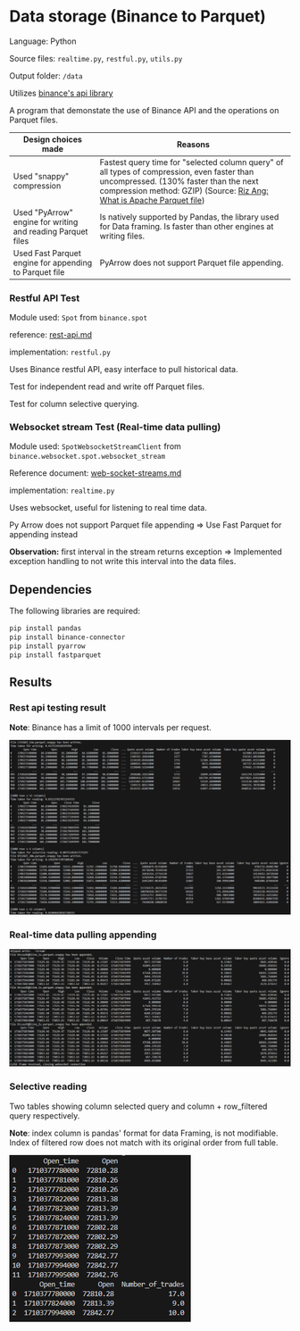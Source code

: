 # Data storage (Binance to Parquet)
Language: Python

Source files: ``realtime.py``, ``restful.py``, ``utils.py``

Output folder: ``/data``

Utilizes [binance's api library](https://github.com/binance/binance-connector-python/tree/master)

A program that demonstate the use of Binance API and the operations on Parquet files.


| Design choices made | Reasons                |
|---------------------| --------------------- |
| Used "snappy" compression | Fastest query time for "selected column query" of all types of compression, even faster than uncompressed. (130% faster than the next compression method: GZIP) (Source: [Riz Ang: What is Apache Parquet file](https://www.youtube.com/watch?v=PaDUxrI6ThA))|
| Used "PyArrow" engine for writing and reading Parquet files | Is natively supported by Pandas, the library used for Data framing. Is faster than other engines at writing files.|
| Used Fast Parquet engine for appending to Parquet file | PyArrow does not support Parquet file appending.|

### Restful API Test

Module used: ``Spot`` from ``binance.spot`` 

reference: [rest-api.md](https://github.com/binance/binance-spot-api-docs/blob/master/rest-api.md)

implementation: ``restful.py``

Uses Binance restful API, easy interface to pull historical data.

Test for independent read and write off Parquet files.

Test for column selective querying.

### Websocket stream Test (Real-time data pulling)

Module used: ``SpotWebsocketStreamClient`` from ``binance.websocket.spot.websocket_stream``

Reference document: [web-socket-streams.md](https://github.com/binance/binance-spot-api-docs/blob/master/web-socket-streams.md)

implementation: ``realtime.py``

Uses websocket, useful for listening to real time data.

Py Arrow does not support Parquet file appending => Use Fast Parquet for appending instead

**Observation:** first interval in the stream returns exception => Implemented exception handling to not write this interval into the data files. 


## Dependencies
The following libraries are required:
```
pip install pandas 
pip install binance-connector
pip install pyarrow
pip install fastparquet
```

## Results

### Rest api testing result

**Note**: Binance has a limit of 1000 intervals per request.

![tables from reading the Parquet files](/resource/Screenshot%202024-03-12%20030955.png)

### Real-time data pulling appending

![tables showing data progression](/resource/Screenshot%202024-03-14%20112909.png)

### Selective reading

Two tables showing column selected query and column + row_filtered query respectively.

**Note**: index column is pandas' format for data Framing, is not modifiable. Index of filtered row does not match with its original order from full table.

![table showing filtered data](/resource/Screenshot%202024-03-14%20120003.png)